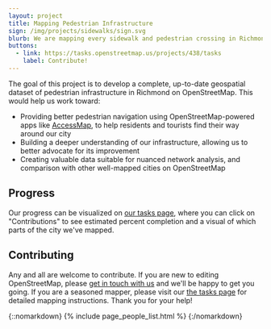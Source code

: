 ```yaml
---
layout: project
title: Mapping Pedestrian Infrastructure
sign: /img/projects/sidewalks/sign.svg
blurb: We are mapping every sidewalk and pedestrian crossing in Richmond.
buttons:
  - link: https://tasks.openstreetmap.us/projects/438/tasks
    label: Contribute!
---
```


The goal of this project is to develop a complete, up-to-date geospatial dataset of pedestrian infrastructure in Richmond on OpenStreetMap. This would help us work toward:
- Providing better pedestrian navigation using OpenStreetMap-powered apps like [AccessMap](https://www.accessmap.app), to help residents and tourists find their way around our city
- Building a deeper understanding of our infrastructure, allowing us to better advocate for its improvement
- Creating valuable data suitable for nuanced network analysis, and comparison with other well-mapped cities on OpenStreetMap 

## Progress

Our progress can be visualized on [our tasks page](https://tasks.openstreetmap.us/projects/438/tasks), where you can click on "Contributions" to see estimated percent completion and a visual of which parts of the city we've mapped.

## Contributing

Any and all are welcome to contribute. If you are new to editing OpenStreetMap, please [get in touch with us](/contact/) and we'll be happy to get you going. If you are a seasoned mapper, please visit our [the tasks page](https://tasks.openstreetmap.us/projects/438/tasks) for detailed mapping instructions. Thank you for your help!

{::nomarkdown}
{% include page_people_list.html %}
{:/nomarkdown}

